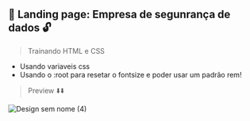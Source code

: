 ## 🔐 Landing page: Empresa de segunrança de dados 🔓
> Trainando HTML e CSS
* Usando variaveis css
* Usando o :root para resetar o fontsize e poder usar um padrão rem!





>  Preview ⬇️⬇️

![Design sem nome (4)](https://user-images.githubusercontent.com/107922389/180274690-ddd67892-8a92-4487-be5c-3a6318263d7d.gif)
